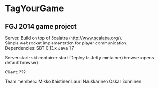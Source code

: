 TagYourGame
===========

<h2>FGJ 2014 game project</h2>

Server:
Build on top of Scalatra (http://www.scalatra.org/). <br>
Simple websocket implementation for player communication.
Dependencies:
SBT 0.13.x
Java 1.7



Server start:
sbt
container:start (Deploy to Jetty container)
browse (opens default browser)

Client:
???




Team members:
Mikko Kaistinen
Lauri Naukkarinen
Oskar Sonninen
